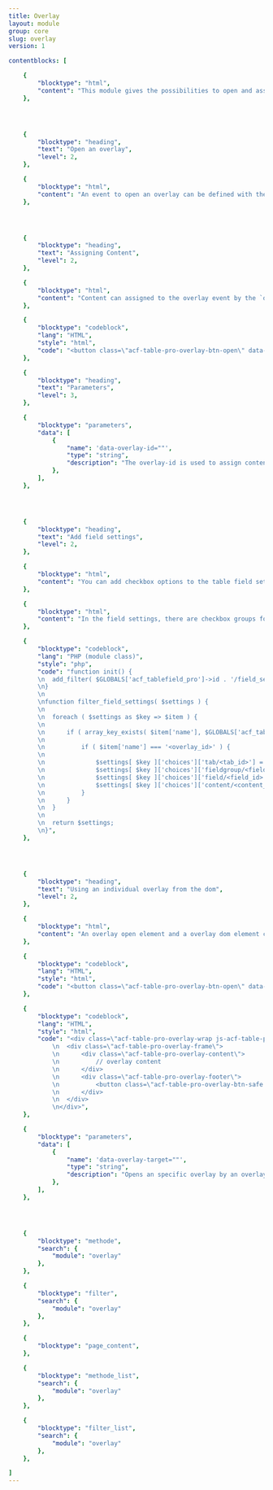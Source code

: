 ```yaml
---
title: Overlay
layout: module
group: core
slug: overlay
version: 1

contentblocks: [

	{
		"blocktype": "html",
		"content": "This module gives the possibilities to open and assign content to an default overlay with dynamic content. It comes also with the possibility to use an individual overlay of the dom."
	},




	{
		"blocktype": "heading",
		"text": "Open an overlay",
		"level": 2,
	},

	{
		"blocktype": "html",
		"content": "An event to open an overlay can be defined with the class `.acf-table-pro-btn-overlay`. This opens and empty overlay to which content can be defined."
	},




	{
		"blocktype": "heading",
		"text": "Assigning Content",
		"level": 2,
	},

	{
		"blocktype": "html",
		"content": "Content can assigned to the overlay event by the `data-overlay-id=\"\"` attribute and some content defining methodes using this id."
	},

	{
		"blocktype": "codeblock",
		"lang": "HTML",
		"style": "html",
		"code": "<button class=\"acf-table-pro-overlay-btn-open\" data-overlay-id=\"footer-cell-options\">show footer cell options</button>",
	},

	{
		"blocktype": "heading",
		"text": "Parameters",
		"level": 3,
	},

	{
		"blocktype": "parameters",
		"data": [
			{
				"name": 'data-overlay-id=""',
				"type": "string",
				"description": "The overlay-id is used to assign content to that overlay by serveral methodes.",
			},
		],
	},




	{
		"blocktype": "heading",
		"text": "Add field settings",
		"level": 2,
	},

	{
		"blocktype": "html",
		"content": "You can add checkbox options to the table field settings for enabling/disabling overlay content."
	},

	{
		"blocktype": "html",
		"content": "In the field settings, there are checkbox groups for each overlay type to enable/disable contents in that overlay type. You can add checkboxes for defined overlay fields, fieldgroups, tabs or content in a module PHP-Class."
	},

	{
		"blocktype": "codeblock",
		"lang": "PHP (module class)",
		"style": "php",
		"code": "function init() {
		\n	add_filter( $GLOBALS['acf_tablefield_pro']->id . '/field_settings_end', array( $this, 'filter_field_settings' ), 10, 1 );
		\n}
		\n
		\nfunction filter_field_settings( $settings ) {
		\n
		\n	foreach ( $settings as $key => $item ) {
		\n
		\n		if ( array_key_exists( $item['name'], $GLOBALS['acf_tablefield_pro']->state['toolbar_cells'] ) ) {
		\n
		\n			if ( $item['name'] === '<overlay_id>' ) {
		\n
		\n				$settings[ $key ]['choices']['tab/<tab_id>'] = __( '<label>', $GLOBALS['acf_tablefield_pro']->text_domain );
		\n				$settings[ $key ]['choices']['fieldgroup/<fieldgroup_id>'] = __( '<label>', $GLOBALS['acf_tablefield_pro']->text_domain );
		\n				$settings[ $key ]['choices']['field/<field_id>'] = __( '<label>', $GLOBALS['acf_tablefield_pro']->text_domain );
		\n				$settings[ $key ]['choices']['content/<content_id>'] = __( '<label>', $GLOBALS['acf_tablefield_pro']->text_domain );
		\n			}
		\n		}
		\n	}
		\n
		\n	return $settings;
		\n}",
	},




	{
		"blocktype": "heading",
		"text": "Using an individual overlay from the dom",
		"level": 2,
	},

	{
		"blocktype": "html",
		"content": "An overlay open element and a overlay dom element can be connected via the attribut:  `data-overlay-target=\"\"`."
	},

	{
		"blocktype": "codeblock",
		"lang": "HTML",
		"style": "html",
		"code": "<button class=\"acf-table-pro-overlay-btn-open\" data-overlay-target=\"<overlay-id>\">open overlay</button>",
	},

	{
		"blocktype": "codeblock",
		"lang": "HTML",
		"style": "html",
		"code": "<div class=\"acf-table-pro-overlay-wrap js-acf-table-pro-overlay\" data-overlay-target=\"<overlay-id>\">
			\n	<div class=\"acf-table-pro-overlay-frame\">
			\n		<div class=\"acf-table-pro-overlay-content\">
			\n			// overlay content
			\n 		</div>
			\n		<div class=\"acf-table-pro-overlay-footer\">
			\n			<button class=\"acf-table-pro-overlay-btn-safe button button-primary button-large\">Safe</button>
			\n		</div>
			\n	</div>
			\n</div>",
	},

	{
		"blocktype": "parameters",
		"data": [
			{
				"name": 'data-overlay-target=""',
				"type": "string",
				"description": "Opens an specific overlay by an overlay-id. If the attribut is empty or not set, the default overlay will open."
			},
		],
	},




	{
		"blocktype": "methode",
		"search": {
			"module": "overlay"
		},
	},

	{
		"blocktype": "filter",
		"search": {
			"module": "overlay"
		},
	},

	{
		"blocktype": "page_content",
	},

	{
		"blocktype": "methode_list",
		"search": {
			"module": "overlay"
		},
	},

	{
		"blocktype": "filter_list",
		"search": {
			"module": "overlay"
		},
	},

]
---
```

